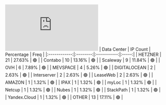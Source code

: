 ![Diagramm](https://github.com/obajay/StateSync-snapshots/blob/main/Projects/Lum/1/README.md)
| Data Center | IP Count | Percentage | Freq |
|:------------:|:--------:|:-----------:|:-----:|
| HETZNER | 21 | 27.63% | 🟢 |
| Contabo | 10 | 13.16% | 🟢 |
| Scaleway | 9 | 11.84% | 🟢 |
| OVH | 6 | 7.89% | 🟢 |
| MEVSPACE | 4 | 5.26% | 🟢 |
| DIGITALOCEAN | 2 | 2.63% | 🟢 |
| Interserver | 2 | 2.63% | 🟢 |
| LeaseWeb | 2 | 2.63% | 🟢 |
| AMAZON | 1 | 1.32% | 🟢 |
| IPAX | 1 | 1.32% | 🟢 |
| myLoc | 1 | 1.32% | 🟢 |
| Netcup | 1 | 1.32% | 🟢 |
| Nubes | 1 | 1.32% | 🟢 |
| StackPath | 1 | 1.32% | 🟢 |
| Yandex.Cloud | 1 | 1.32% | 🟢 |
| OTHER | 13 | 17.11% | 🟢 |